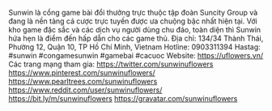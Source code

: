 

Sunwin là cổng game bài đổi thưởng trực thuộc tập đoàn Suncity Group và đang là nền tảng cá cược trực tuyến được ưa chuộng bậc nhất hiện tại. Với kho game đặc sắc và các dịch vụ người dùng chu đáo, toàn diện thì Sunwin hứa hẹn là điểm đến hấp dẫn cho các game thủ.
Địa chỉ: 134/34 Thành Thái, Phường 12, Quận 10, TP Hồ Chí Minh, Vietnam
Hotline: 0903311394
Hastag: #sunwin #congamesunwin #gamebai #cacuoc
Website: https://uflowers.vn/
Các trang mạng tham gia:
https://twitter.com/sunwinuflowers
https://www.pinterest.com/sunwinuflowers/
https://www.pearltrees.com/sunwinuflowers
https://www.reddit.com/user/sunwinuflowers/
https://bit.ly/m/sunwinuflowers
https://gravatar.com/sunwinuflowers





